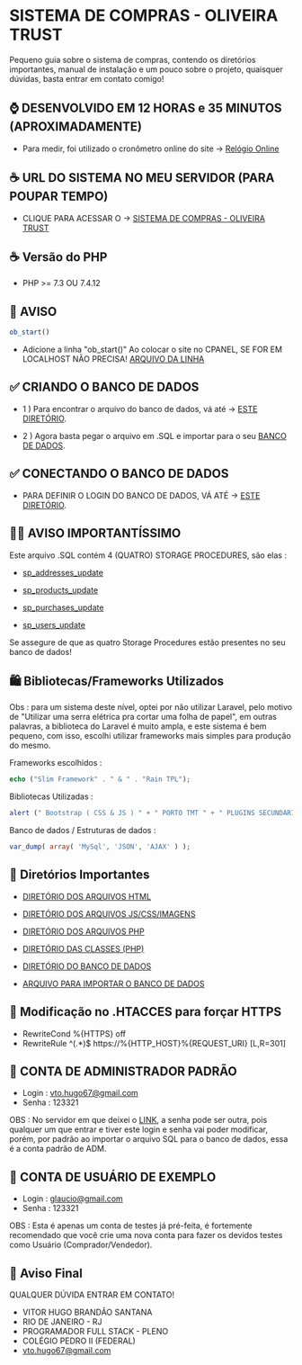 # SISTEMA DE COMPRAS - OLIVEIRA TRUST

Pequeno guia sobre o sistema de compras, contendo os diretórios importantes, manual de instalação e um pouco sobre o projeto,
quaisquer dúvidas, basta entrar em contato comigo!


## ⌚ DESENVOLVIDO EM 12 HORAS e 35 MINUTOS (APROXIMADAMENTE)
- Para medir, foi utilizado o cronômetro online do site -> [Relógio Online](https://relogioonline.com.br/cronometro)

## ☕ URL DO SISTEMA NO MEU SERVIDOR (PARA POUPAR TEMPO)

- CLIQUE PARA ACESSAR O -> [SISTEMA DE COMPRAS - OLIVEIRA TRUST](www.oliveiratrust.cp2studentsagency.com.br)

## ☕ Versão do PHP

- PHP >= 7.3 OU 7.4.12

## 🔔 AVISO

```php
ob_start()
```
- Adicione a linha "ob_start()" Ao colocar o site no CPANEL, SE FOR EM LOCALHOST NÃO PRECISA! [ARQUIVO DA LINHA](index.php) 



## ✅ CRIANDO O BANCO DE DADOS 


- 1 ) Para encontrar o arquivo do banco de dados, vá até -> [ESTE DIRETÓRIO](/Banco_de_dados).

- 2 ) Agora basta pegar o arquivo em .SQL e importar para o seu [BANCO DE DADOS](/vendor/oliveiraTrust/src/DB/Sql.php).


## ✅ CONECTANDO O BANCO DE DADOS 

- PARA DEFINIR O LOGIN DO BANCO DE DADOS, VÁ ATÉ -> [ESTE DIRETÓRIO](/vendor/oliveiraTrust/src/DB/Sql.php).


## 🔔🔔 AVISO IMPORTANTÍSSIMO 

Este arquivo .SQL contém 4 (QUATRO) STORAGE PROCEDURES, são elas :

- [sp_addresses_update](vendor/oliveiraTrust/src/Model/Address.php)

- [sp_products_update](/vendor/oliveiraTrust/src/Model/Products.php)

- [sp_purchases_update](/vendor/oliveiraTrust/src/Model/Purchase.php)

- [sp_users_update](/vendor/oliveiraTrust/src/Model/User.php)

Se assegure de que as quatro Storage Procedures estão presentes no seu banco de dados!



## 🛍️ Bibliotecas/Frameworks Utilizados

Obs : para um sistema deste nível, optei por não utilizar Laravel, pelo motivo de "Utilizar uma serra elétrica pra cortar uma folha de papel", em outras palavras, 
a biblioteca do Laravel é muito ampla, e este sistema é bem pequeno, com isso, escolhi utilizar frameworks mais simples para produção do mesmo.

Frameworks escolhidos : 
```php
echo ("Slim Framework" . " & " . "Rain TPL");
```
Bibliotecas Utilizadas :
```javascript
alert (" Bootstrap ( CSS & JS ) " + " PORTO TMT " + " PLUGINS SECUNDÁRIOS EX : DATATABLES (TABELAS) ");
```
Banco de dados / Estruturas de dados :
```php
var_dump( array( 'MySql', 'JSON', 'AJAX' ) );
```


## 📌 Diretórios Importantes

- [DIRETÓRIO DOS ARQUIVOS HTML](/views)
- [DIRETÓRIO DOS ARQUIVOS JS/CSS/IMAGENS](/res)
- [DIRETÓRIO DOS ARQUIVOS PHP](/Pages)
- [DIRETÓRIO DAS CLASSES (PHP)](/vendor/oliveiraTrust/src/)
- [DIRETÓRIO DO BANCO DE DADOS](/vendor/oliveiraTrust/src/DB/Sql.php)

- [ARQUIVO PARA IMPORTAR O BANCO DE DADOS](/Banco_de_dados/db_oliveira.sql)


## 🔏 Modificação no .HTACCES para forçar HTTPS 
- RewriteCond %{HTTPS} off 
- RewriteRule ^(.*)$ https://%{HTTP_HOST}%{REQUEST_URI} [L,R=301]


## 🔐 CONTA DE ADMINISTRADOR PADRÃO
- Login : vto.hugo67@gmail.com
- Senha : 123321

OBS : No servidor em que deixei o [LINK](www.oliveiratrust.cp2studentsagency.com.br), a senha pode ser outra, pois qualquer um que entrar e tiver este login e senha vai poder modificar, porém, por padrão ao importar o arquivo SQL para o banco de dados, essa é a conta padrão de ADM.

## 🔐 CONTA DE USUÁRIO DE EXEMPLO
- Login : glaucio@gmail.com
- Senha : 123321

OBS : Esta é apenas um conta de testes já pré-feita, é fortemente recomendado que você crie uma nova conta para fazer os devidos testes como Usuário (Comprador/Vendedor).




## 🚪 Aviso Final

QUALQUER DÚVIDA ENTRAR EM CONTATO!

- VITOR HUGO BRANDÃO SANTANA
- RIO DE JANEIRO - RJ
- PROGRAMADOR FULL STACK - PLENO
- COLÉGIO PEDRO II (FEDERAL)
- vto.hugo67@gmail.com


